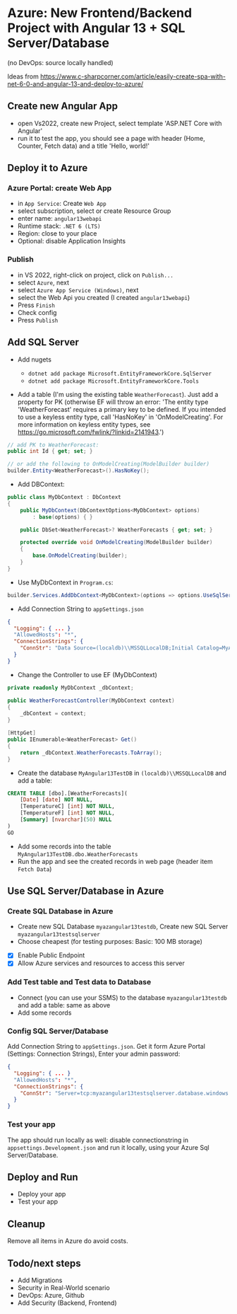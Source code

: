# Azure: New Frontend/Backend Project with Angular 13 + SQL Server/Database

(no DevOps: source locally handled)

Ideas from <https://www.c-sharpcorner.com/article/easily-create-spa-with-net-6-0-and-angular-13-and-deploy-to-azure/>

## Create new Angular App

- open Vs2022, create new Project, select template 'ASP.NET Core with Angular'
- run it to test the app, you should see a page with header (Home, Counter, Fetch data) and a title 'Hello, world!'

## Deploy it to Azure

### Azure Portal: create Web App

- in `App Service`: Create `Web App`
- select subscription, select or create Resource Group
- enter name: `angular13webapi`
- Runtime stack: `.NET 6 (LTS)`
- Region: close to your place
- Optional: disable Application Insights

### Publish

- in VS 2022, right-click on project, click on `Publish...`
- select `Azure`, next
- select `Azure App Service (Windows)`, next
- select the Web Api you created (I created `angular13webapi`)
- Press `Finish`
- Check config
- Press `Publish`

## Add SQL Server

- Add nugets
  - `dotnet add package Microsoft.EntityFrameworkCore.SqlServer`
  - `dotnet add package Microsoft.EntityFrameworkCore.Tools`

- Add a table (I'm using the existing table `WeatherForecast`). Just add a property for PK (otherwise EF will throw an error:
'The entity type 'WeatherForecast' requires a primary key to be defined. If you intended to use a keyless entity type, call 'HasNoKey' in 'OnModelCreating'. For more information on keyless entity types, see https://go.microsoft.com/fwlink/?linkid=2141943.')

```cs
// add PK to WeatherForecast:
public int Id { get; set; }

// or add the following to OnModelCreating(ModelBuilder builder)
builder.Entity<WeatherForecast>().HasNoKey();
```

- Add DBContext:

```cs
public class MyDbContext : DbContext
{
    public MyDbContext(DbContextOptions<MyDbContext> options)
        : base(options) { }

    public DbSet<WeatherForecast>? WeatherForecasts { get; set; }

    protected override void OnModelCreating(ModelBuilder builder)
    {
        base.OnModelCreating(builder);
    }
}
```

- Use MyDbContext in `Program.cs`:

```cs
builder.Services.AddDbContext<MyDbContext>(options => options.UseSqlServer(builder.Configuration.GetConnectionString("ConnStr")));
```

- Add Connection String to `appSettings.json`

```json
{
  "Logging": { ... }
  "AllowedHosts": "*",
  "ConnectionStrings": {
    "ConnStr": "Data Source=(localdb)\\MSSQLLocalDB;Initial Catalog=MyAngular13TestDB;Integrated Security=True;ApplicationIntent=ReadWrite;MultiSubnetFailover=False"
  }
}
```

- Change the Controller to use EF (MyDbContext)

```cs
private readonly MyDbContext _dbContext;

public WeatherForecastController(MyDbContext context)
{
    _dbContext = context;
}

[HttpGet]
public IEnumerable<WeatherForecast> Get()
{
    return _dbContext.WeatherForecasts.ToArray();
}
```

- Create the database `MyAngular13TestDB` in `(localdb)\\MSSQLLocalDB` and add a table:

```sql
CREATE TABLE [dbo].[WeatherForecasts](
	[Date] [date] NOT NULL,
	[TemperatureC] [int] NOT NULL,
	[TemperatureF] [int] NOT NULL,
	[Summary] [nvarchar](50) NULL
)
GO
```

- Add some records into the table `MyAngular13TestDB.dbo.WeatherForecasts`
- Run the app and see the created records in web page (header item `Fetch Data`)

## Use SQL Server/Database in Azure

### Create SQL Database in Azure

- Create new SQL Database `myazangular13testdb`, Create new SQL Server `myazangular13testsqlserver`
- Choose cheapest (for testing purposes: Basic: 100 MB storage)
- [x] Enable Public Endpoint
- [x] Allow Azure services and resources to access this server

### Add Test table and Test data to Database

- Connect (you can use your SSMS) to the database `myazangular13testdb` and add a table: same as above
- Add some records

### Config SQL Server/Database

Add Connection String to `appSettings.json`. Get it form Azure Portal (Settings: Connection Strings), Enter your admin password:

```json
{
  "Logging": { ... }
  "AllowedHosts": "*",
  "ConnectionStrings": {
    "ConnStr": "Server=tcp:myazangular13testsqlserver.database.windows.net,1433;Initial Catalog=myazangular13testdb;Persist Security Info=False;User ID=bop;Password={your_password};MultipleActiveResultSets=False;Encrypt=True;TrustServerCertificate=False;Connection Timeout=30;"
  }
}
```

### Test your app

The app should run locally as well: disable connectionstring in `appsettings.Development.json` and run it locally, using your Azure Sql Server/Database.

## Deploy and Run

- Deploy your app
- Test your app

## Cleanup

Remove all items in Azure do avoid costs.

## Todo/next steps

- Add Migrations
- Security in Real-World scenario
- DevOps: Azure, Github
- Add Security (Backend, Frontend)
